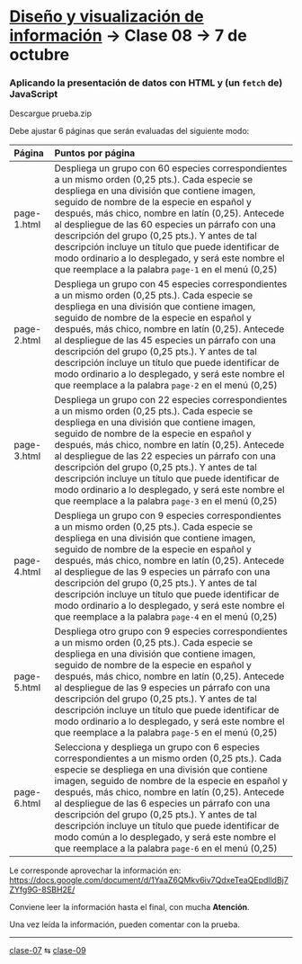 # [Diseño y visualización de información](https://github.com/profesorfaco/troncal/) → Clase 08 → 7 de octubre

### Aplicando la presentación de datos con HTML y (un `fetch` de) JavaScript

Descargue prueba.zip

Debe ajustar 6 páginas que serán evaluadas del siguiente modo: 

| Página | Puntos por página |
|:-------|:------------------|
| page-1.html | Despliega un grupo con 60 especies correspondientes a un mismo orden (0,25 pts.). Cada especie se despliega en una división que contiene imagen, seguido de nombre de la especie en español y después, más chico, nombre en latín (0,25). Antecede al despliegue de las 60 especies un párrafo con una descripción del grupo (0,25 pts.). Y antes de tal descripción incluye un título que puede identificar de modo ordinario a lo desplegado, y será este nombre el que reemplace a la palabra `page-1` en el menú (0,25) |
| page-2.html | Despliega un grupo con 45 especies correspondientes a un mismo orden (0,25 pts.). Cada especie se despliega en una división que contiene imagen, seguido de nombre de la especie en español y después, más chico, nombre en latín (0,25). Antecede al despliegue de las 45 especies un párrafo con una descripción del grupo (0,25 pts.). Y antes de tal descripción incluye un título que puede identificar de modo ordinario a lo desplegado, y será este nombre el que reemplace a la palabra `page-2` en el menú (0,25) |
| page-3.html | Despliega un grupo con 22 especies correspondientes a un mismo orden (0,25 pts.). Cada especie se despliega en una división que contiene imagen, seguido de nombre de la especie en español y después, más chico, nombre en latín (0,25). Antecede al despliegue de las 22 especies un párrafo con una descripción del grupo (0,25 pts.). Y antes de tal descripción incluye un título que puede identificar de modo ordinario a lo desplegado, y será este nombre el que reemplace a la palabra `page-3` en el menú (0,25) |
| page-4.html | Despliega un grupo con 9 especies correspondientes a un mismo orden (0,25 pts.). Cada especie se despliega en una división que contiene imagen, seguido de nombre de la especie en español y después, más chico, nombre en latín (0,25). Antecede al despliegue de las 9 especies un párrafo con una descripción del grupo (0,25 pts.). Y antes de tal descripción incluye un título que puede identificar de modo ordinario a lo desplegado, y será este nombre el que reemplace a la palabra `page-4` en el menú (0,25) |
| page-5.html | Despliega otro grupo con 9 especies correspondientes a un mismo orden (0,25 pts.). Cada especie se despliega en una división que contiene imagen, seguido de nombre de la especie en español y después, más chico, nombre en latín (0,25). Antecede al despliegue de las 9 especies un párrafo con una descripción del grupo (0,25 pts.). Y antes de tal descripción incluye un título que puede identificar de modo ordinario a lo desplegado, y será este nombre el que reemplace a la palabra `page-5` en el menú (0,25) |
| page-6.html | Selecciona y despliega un grupo con 6 especies correspondientes a un mismo orden (0,25 pts.). Cada especie se despliega en una división que contiene imagen, seguido de nombre de la especie en español y después, más chico, nombre en latín (0,25). Antecede al despliegue de las 6 especies un párrafo con una descripción del grupo (0,25 pts.). Y antes de tal descripción incluye un título que puede identificar de modo común a lo desplegado, y será este nombre el que reemplace a la palabra `page-6` en el menú (0,25) |

Le corresponde aprovechar la información en: https://docs.google.com/document/d/1YaaZ6QMkv6iv7QdxeTeaQEpdlldBj7ZYfg9G-8SBH2E/

Conviene leer la información hasta el final, con mucha **Atención**.

Una vez leída la información, pueden comentar con la prueba.

_ _ _ _ 

[clase-07](https://github.com/profesorfaco/troncal/blob/main/clase-07/README.md) ⇆ [clase-09](https://github.com/profesorfaco/troncal/blob/main/clase-09/README.md)
